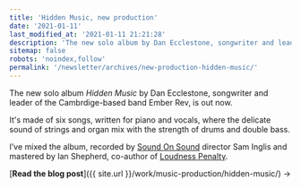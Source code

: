 ```yaml
---
title: 'Hidden Music, new production'
date: '2021-01-11'
last_modified_at: '2021-01-11 21:21:28'
description: 'The new solo album by Dan Ecclestone, songwriter and leader of the Cambrdige-based band Ember Rev, is out now.'
sitemap: false
robots: 'noindex,follow'
permalink: '/newsletter/archives/new-production-hidden-music/'
---
```

The new solo album _Hidden Music_ by Dan Ecclestone, songwriter and leader of the Cambrdige-based band Ember Rev, is out now.

It's made of six songs, written for piano and vocals, where the delicate sound of strings and organ mix with the strength of drums and double bass.

I’ve mixed the album, recorded by [Sound On Sound](https://www.soundonsound.com/) director Sam Inglis and mastered by Ian Shepherd, co-author of [Loudness Penalty](https://www.loudnesspenalty.com/).

[**Read the blog post**]({{ site.url }}/work/music-production/hidden-music/) →